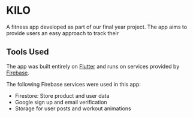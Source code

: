 # KILO

A fitness app developed as part of our final year project. The app aims to provide users an easy approach to track their 


## Tools Used

The app was built entirely on [Flutter](https://flutter.dev/) and runs on services provided by [Firebase](https://firebase.google.com/). 

The following Firebase services were used in this app:

- Firestore: Store product and user data
- Google sign up and email verification
- Storage for user posts and workout animations


